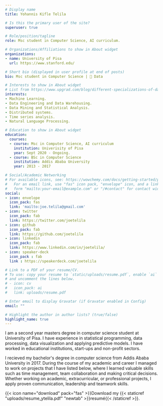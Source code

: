 ```yaml
---
# Display name
title: Yohannis Kifle Telila

# Is this the primary user of the site?
superuser: true

# Role/position/tagline
role: Msc student in Computer Science, AI curriculum.

# Organizations/Affiliations to show in About widget
organizations:
- name: University of Pisa
  url: https://www.stanford.edu/

# Short bio (displayed in user profile at end of posts)
bio: Msc student in Computer Science | 💚 Data

# Interests to show in About widget
# List from https://www.upgrad.com/blog/different-specializations-of-data-science/
interests:
- Machine Learning.
- Data Engineering and Data Warehousing.
- Data Mining and Statistical Analysis.
- Distributed systems.
- Time series analysis.
- Natural Language Processing.

# Education to show in About widget
education:
  courses:
  - course: Msc in Computer Science, AI curriculum
    institution: Univerisity of Pisa
    year: Sept 2020 - Ongoing.
  - course: BSc in Computer Science
    institution: Addis Ababa University
    year: 2013 - 2017

# Social/Academic Networking
# For available icons, see: https://wowchemy.com/docs/getting-started/page-builder/#icons
#   For an email link, use "fas" icon pack, "envelope" icon, and a link in the
#   form "mailto:your-email@example.com" or "/#contact" for contact widget.
social:
- icon: envelope
  icon_pack: fas
  link: 'mailto:joe.telila@gmail.com'
- icon: twitter
  icon_pack: fab
  link: https://twitter.com/joetelila
- icon: github
  icon_pack: fab
  link: https://github.com/joetelila
- icon: linkedin
  icon_pack: fab
  link: https://www.linkedin.com/in/joetelila/
- icon: speaker-deck
  icon_pack : fab
  link : https://speakerdeck.com/joetelila

# Link to a PDF of your resume/CV.
# To use: copy your resume to `static/uploads/resume.pdf`, enable `ai` icons in `params.toml`, 
# and uncomment the lines below.
# - icon: cv
#   icon_pack: ai
#   link: uploads/resume.pdf

# Enter email to display Gravatar (if Gravatar enabled in Config)
email: ""

# Highlight the author in author lists? (true/false)
highlight_name: true
---
```


I am a second year masters degree in computer science student at University of Pisa. I have experience in statistical programming, data processing, data visualization and applying predictive models. I have worked in educational institutions, start-ups and non-profit sectors. 

I recieved my bachelor's degree in computer science from Addis Ababa University in 2017. During the course of my academic and career I managed to work on projects that I have listed below, where I learned valuable skills such as time management, team collaboration and making critical decisions. Whether working on academic, extracurricular, or professional projects, I apply proven communication, leadership and teamwork skills.

{{< icon name="download" pack="fas" >}}Download my {{< staticref "uploads/resume_ytelila.pdf" "newtab" >}}resumé{{< /staticref >}}.
